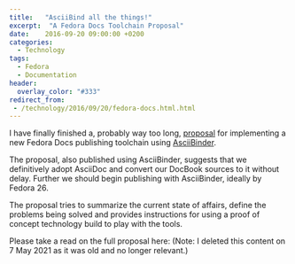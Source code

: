```yaml
---
title:   "AsciiBind all the things!"
excerpt:  "A Fedora Docs Toolchain Proposal"
date:    2016-09-20 09:00:00 +0200
categories:
  - Technology
tags:
  - Fedora
  - Documentation
header:
  overlay_color: "#333"
redirect_from:
 - /technology/2016/09/20/fedora-docs.html.html
---
```


I have finally finished a, probably way too long,
[proposal](https://www.winglemeyer.org/fedora_docs_proposal/latest/proposal/overview.html
) for implementing a new Fedora Docs publishing toolchain using
[AsciiBinder](https://www.asciibinder.org/).

The proposal, also published using AsciiBinder, suggests that we
definitively adopt AsciiDoc and convert our DocBook sources to it
without delay.  Further we should begin publishing with AsciiBinder,
ideally by Fedora 26.

The proposal tries to summarize the current state of affairs, define
the problems being solved and provides instructions for using a proof
of concept technology build to play with the tools.

Please take a read on the full proposal here: (Note: I deleted this content on 7 May 2021 as it was old and no longer relevant.)